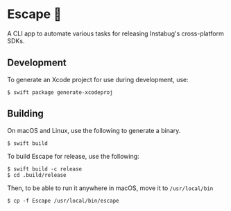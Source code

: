 # Escape 🚀

A CLI app to automate various tasks for releasing Instabug's cross-platform SDKs.

## Development

To generate an Xcode project for use during development, use:

```shell
$ swift package generate-xcodeproj
```

## Building

On macOS and Linux, use the following to generate a binary.

```shell
$ swift build
```

To build Escape for release, use the following:

```shell
$ swift build -c release
$ cd .build/release
```

Then, to be able to run it anywhere in macOS, move it to `/usr/local/bin`

```shell
$ cp -f Escape /usr/local/bin/escape
```
